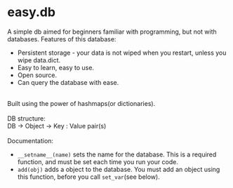 # easy.db
A simple db aimed for beginners familiar with programming, but not with databases. 
Features of this database:
 - Persistent storage - your data is not wiped when you restart, unless you wipe data.dict.
 - Easy to learn, easy to use.
 - Open source.
 - Can query the database with ease. 
<br>
Built using the power of hashmaps(or dictionaries).
<br>
<br>
DB structure:
<br>
DB → Object → Key : Value pair(s)
<br>
<br>
Documentation:
<br>

 - `__setname__(name)` sets the name for the database. This is a required function, and must be set each time you run your code.
 - `add(obj)` adds a object to the database. You must add an object using this function, before you call `set_var`(see below). 
